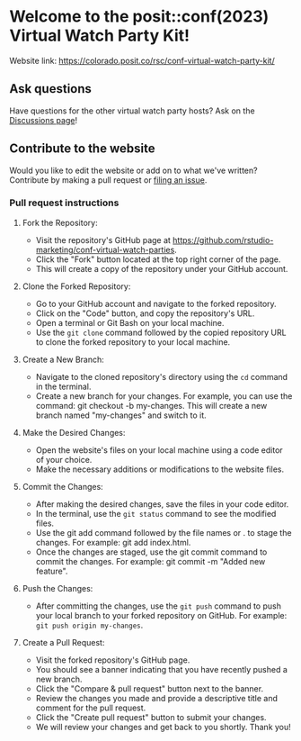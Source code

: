 # Welcome to the posit::conf(2023) Virtual Watch Party Kit!

Website link: <https://colorado.posit.co/rsc/conf-virtual-watch-party-kit/>

## Ask questions

Have questions for the other virtual watch party hosts? Ask on the [Discussions page](https://github.com/rstudio-marketing/conf-virtual-watch-parties/discussions)!

## Contribute to the website

Would you like to edit the website or add on to what we've written? Contribute by making a pull request or [filing an issue](https://github.com/rstudio-marketing/conf-virtual-watch-parties/issues).

### Pull request instructions

1. Fork the Repository:
    * Visit the repository's GitHub page at https://github.com/rstudio-marketing/conf-virtual-watch-parties.
    * Click the "Fork" button located at the top right corner of the page.
    * This will create a copy of the repository under your GitHub account.

2. Clone the Forked Repository:
    * Go to your GitHub account and navigate to the forked repository.
    * Click on the "Code" button, and copy the repository's URL.
    * Open a terminal or Git Bash on your local machine.
    * Use the `git clone` command followed by the copied repository URL to clone the forked repository to your local machine.

3. Create a New Branch:
    * Navigate to the cloned repository's directory using the `cd` command in the terminal.
    * Create a new branch for your changes. For example, you can use the command: git checkout -b my-changes. This will create a new branch named "my-changes" and switch to it.

4. Make the Desired Changes:
    * Open the website's files on your local machine using a code editor of your choice.
    * Make the necessary additions or modifications to the website files.

5. Commit the Changes:
    * After making the desired changes, save the files in your code editor.
    * In the terminal, use the `git status` command to see the modified files.
    * Use the git add command followed by the file names or . to stage the changes. For example: git add index.html.
    * Once the changes are staged, use the git commit command to commit the changes. For example: git commit -m "Added new feature".

6. Push the Changes:
    * After committing the changes, use the `git push` command to push your local branch to your forked repository on GitHub. For example: `git push origin my-changes`.

7. Create a Pull Request:
    * Visit the forked repository's GitHub page.
    * You should see a banner indicating that you have recently pushed a new branch.
    * Click the "Compare & pull request" button next to the banner.
    * Review the changes you made and provide a descriptive title and comment for the pull request.
    * Click the "Create pull request" button to submit your changes.
    * We will review your changes and get back to you shortly. Thank you!
